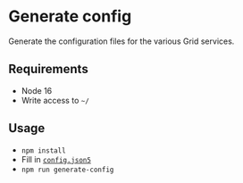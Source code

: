 # Generate config

Generate the configuration files for the various Grid services.

## Requirements
- Node 16
- Write access to `~/`

## Usage
- `npm install`
- Fill in [`config.json5`](./config.json5)
- `npm run generate-config`
